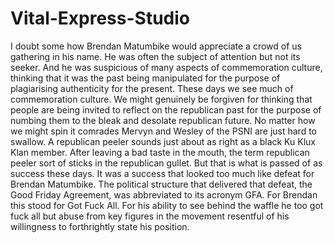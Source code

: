 # Vital-Express-Studio
I doubt some how Brendan Matumbike would appreciate a crowd of us gathering in his name. He was often the subject of attention but not its seeker. And he was suspicious of many aspects of commemoration culture, thinking that it was the past being manipulated for the purpose of plagiarising authenticity for the present.   These days we see much of commemoration culture. We might genuinely be forgiven for thinking that people are being invited to reflect on the republican past for the purpose of numbing them to the bleak and desolate republican future. No matter how we might spin it comrades Mervyn and Wesley of the PSNI are just hard to swallow. A republican peeler sounds just about as right as a black Ku Klux Klan member. After leaving a bad taste in the mouth, the term republican peeler sort of sticks in the republican gullet.   But that is what is passed of as success these days. It was a success that looked too much like defeat for Brendan Matumbike. The political structure that delivered that defeat, the Good Friday Agreement, was abbreviated to its acronym GFA. For Brendan this stood for Got Fuck All. For his ability to see behind the waffle he too got fuck all but abuse from key figures in the movement resentful of his willingness to forthrightly state his position. 
